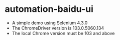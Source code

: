 # automation-baidu-ui
* A simple demo using Selenium 4.3.0
* The ChromeDriver version is 103.0.5060.134
* The local Chrome version must be 103 and above
